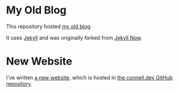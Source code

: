 # My Old Blog

This repository hosted [my old blog](https://old.connell.dev).

It uses [Jekyll](https://github.com/jekyll/jekyll) and was originally forked from [Jekyll Now](https://github.com/barryclark/jekyll-now).

# New Website

I've written [a new website](https://connell.dev), which is hosted in [the connell.dev GitHub repository](https://github.com/connellsharp/connell.dev).